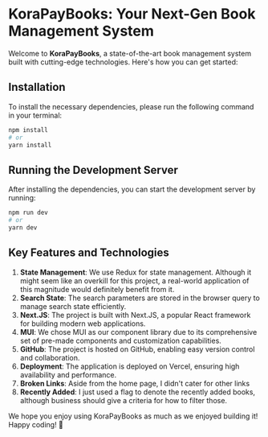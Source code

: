 # KoraPayBooks: Your Next-Gen Book Management System

Welcome to **KoraPayBooks**, a state-of-the-art book management system built with cutting-edge technologies. Here's how you can get started:

## Installation

To install the necessary dependencies, please run the following command in your terminal:

```bash
npm install
# or
yarn install
```

## Running the Development Server

After installing the dependencies, you can start the development server by running:

```bash
npm run dev
# or
yarn dev
```

## Key Features and Technologies

1. **State Management**: We use Redux for state management. Although it might seem like an overkill for this project, a real-world application of this magnitude would definitely benefit from it.
2. **Search State**: The search parameters are stored in the browser query to manage search state efficiently.
3. **Next.JS**: The project is built with Next.JS, a popular React framework for building modern web applications.
4. **MUI**: We chose MUI as our component library due to its comprehensive set of pre-made components and customization capabilities.
5. **GitHub**: The project is hosted on GitHub, enabling easy version control and collaboration.
6. **Deployment**: The application is deployed on Vercel, ensuring high availability and performance.
7. **Broken Links**: Aside from the home page, I didn't cater for other links
8. **Recently Added**: I just used a flag to denote the recently added books, although business should give a criteria for how to filter those.

We hope you enjoy using KoraPayBooks as much as we enjoyed building it! Happy coding! 🚀
